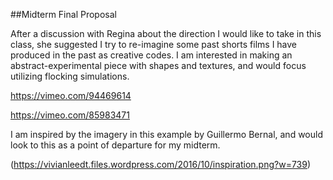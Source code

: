 ##Midterm Final Proposal


After a discussion with Regina about the direction I would like to take in this class, she suggested I try to re-imagine some past shorts films I have produced in the past as creative codes. I am interested in making an abstract-experimental piece with shapes and textures, and would focus utilizing flocking simulations.

https://vimeo.com/94469614

https://vimeo.com/85983471


I am inspired by the imagery in this example by Guillermo Bernal, and would look to this as a point of departure for my midterm.

(https://vivianleedt.files.wordpress.com/2016/10/inspiration.png?w=739)